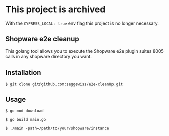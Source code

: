 # This project is archived
With the `CYPRESS_LOCAL: true` env flag this project is no longer necessary.

## Shopware e2e cleanup
This golang tool allows you to execute the Shopware e2e plugin suites 8005 calls in any shopware directory you want.

## Installation
```
$ git clone git@github.com:seggewiss/e2e-cleanUp.git
```

## Usage
```
$ go mod download

$ go build main.go

$ ./main -path=/path/to/your/shopware/instance
```
